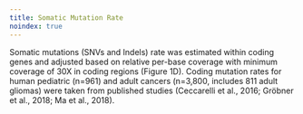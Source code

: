 ```yaml
---
title: Somatic Mutation Rate
noindex: true
---
```


Somatic mutations (SNVs and Indels) rate was estimated within coding genes and adjusted based on relative per-base coverage with minimum coverage of 30X in coding regions (Figure 1D). Coding mutation rates for human pediatric (n=961) and adult cancers (n=3,800, includes 811 adult gliomas) were taken from published studies (Ceccarelli et al., 2016; Gröbner et al., 2018; Ma et al., 2018).

